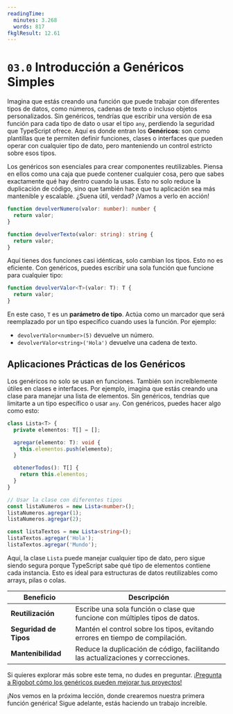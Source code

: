```yaml
---
readingTime:
  minutes: 3.268
  words: 817
fkglResult: 12.61
---
```


# `03.0` Introducción a Genéricos Simples





Imagina que estás creando una función que puede trabajar con diferentes tipos de datos, como números, cadenas de texto o incluso objetos personalizados. Sin genéricos, tendrías que escribir una versión de esa función para cada tipo de dato o usar el tipo `any`, perdiendo la seguridad que TypeScript ofrece. Aquí es donde entran los **Genéricos**: son como plantillas que te permiten definir funciones, clases o interfaces que pueden operar con cualquier tipo de dato, pero manteniendo un control estricto sobre esos tipos.

Los genéricos son esenciales para crear componentes reutilizables. Piensa en ellos como una caja que puede contener cualquier cosa, pero que sabes exactamente qué hay dentro cuando la usas. Esto no solo reduce la duplicación de código, sino que también hace que tu aplicación sea más mantenible y escalable. ¿Suena útil, verdad? ¡Vamos a verlo en acción!





```typescript
function devolverNumero(valor: number): number {
  return valor;
}

function devolverTexto(valor: string): string {
  return valor;
}
```

Aquí tienes dos funciones casi idénticas, solo cambian los tipos. Esto no es eficiente. Con genéricos, puedes escribir una sola función que funcione para cualquier tipo:

```typescript
function devolverValor<T>(valor: T): T {
  return valor;
}
```

En este caso, `T` es un **parámetro de tipo**. Actúa como un marcador que será reemplazado por un tipo específico cuando uses la función. Por ejemplo:

- `devolverValor<number>(5)` devuelve un número.
- `devolverValor<string>('Hola')` devuelve una cadena de texto.



## Aplicaciones Prácticas de los Genéricos

Los genéricos no solo se usan en funciones. También son increíblemente útiles en clases e interfaces. Por ejemplo, imagina que estás creando una clase para manejar una lista de elementos. Sin genéricos, tendrías que limitarte a un tipo específico o usar `any`. Con genéricos, puedes hacer algo como esto:

```typescript
class Lista<T> {
  private elementos: T[] = [];

  agregar(elemento: T): void {
    this.elementos.push(elemento);
  }

  obtenerTodos(): T[] {
    return this.elementos;
  }
}

// Usar la clase con diferentes tipos
const listaNumeros = new Lista<number>();
listaNumeros.agregar(1);
listaNumeros.agregar(2);

const listaTextos = new Lista<string>();
listaTextos.agregar('Hola');
listaTextos.agregar('Mundo');
```

Aquí, la clase `Lista` puede manejar cualquier tipo de dato, pero sigue siendo segura porque TypeScript sabe qué tipo de elementos contiene cada instancia. Esto es ideal para estructuras de datos reutilizables como arrays, pilas o colas.





| **Beneficio**                | **Descripción**                                                                 |
|------------------------------|---------------------------------------------------------------------------------|
| **Reutilización**            | Escribe una sola función o clase que funcione con múltiples tipos de datos.    |
| **Seguridad de Tipos**       | Mantén el control sobre los tipos, evitando errores en tiempo de compilación.   |
| **Mantenibilidad**           | Reduce la duplicación de código, facilitando las actualizaciones y correcciones.|













Si quieres explorar más sobre este tema, no dudes en preguntar. [¡Pregunta a Rigobot cómo los genéricos pueden mejorar tus proyectos!](https://4geeks.com/ask?query=como-pueden-los-genericos-mejorar-mis-proyectos)

¡Nos vemos en la próxima lección, donde crearemos nuestra primera función genérica! Sigue adelante, estás haciendo un trabajo increíble.